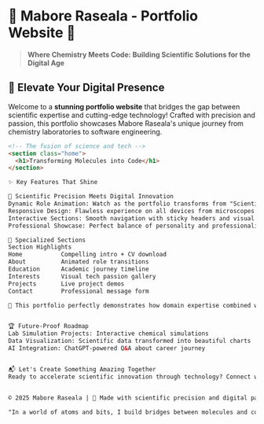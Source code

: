 # 🌟 Mabore Raseala - Portfolio Website 🌟

> **Where Chemistry Meets Code: Building Scientific Solutions for the Digital Age**


## 🚀 Elevate Your Digital Presence

Welcome to a **stunning portfolio website** that bridges the gap between scientific expertise and cutting-edge technology! Crafted with precision and passion, this portfolio showcases Mabore Raseala's unique journey from chemistry laboratories to software engineering.

```html
<!-- The fusion of science and tech -->
<section class="home">
  <h1>Transforming Molecules into Code</h1>
</section>

✨ Key Features That Shine

🔬 Scientific Precision Meets Digital Innovation
Dynamic Role Animation: Watch as the portfolio transforms from "Scientist" to "AI Specialist" in real-time
Responsive Design: Flawless experience on all devices from microscopes to widescreens
Interactive Sections: Smooth navigation with sticky headers and visual storytelling
Professional Showcase: Perfect balance of personality and professionalism

🧪 Specialized Sections
Section	Highlights
Home	       Compelling intro + CV download
About	       Animated role transitions
Education	   Academic journey timeline
Interests	   Visual tech passion gallery
Projects	   Live project demos
Contact	       Professional message form

🔮 This portfolio perfectly demonstrates how domain expertise combined with technical skills creates powerful solutions. The seamless transition from chemistry to tech is not just explained - it's visually experienced through thoughtful design choices and interactive elements.


🏆 Future-Proof Roadmap
Lab Simulation Projects: Interactive chemical simulations
Data Visualization: Scientific data transformed into beautiful charts
AI Integration: ChatGPT-powered Q&A about career journey


📬 Let's Create Something Amazing Together
Ready to accelerate scientific innovation through technology? Connect with Mabore!


© 2025 Mabore Raseala | 🔬 Made with scientific precision and digital passion

"In a world of atoms and bits, I build bridges between molecules and code."
